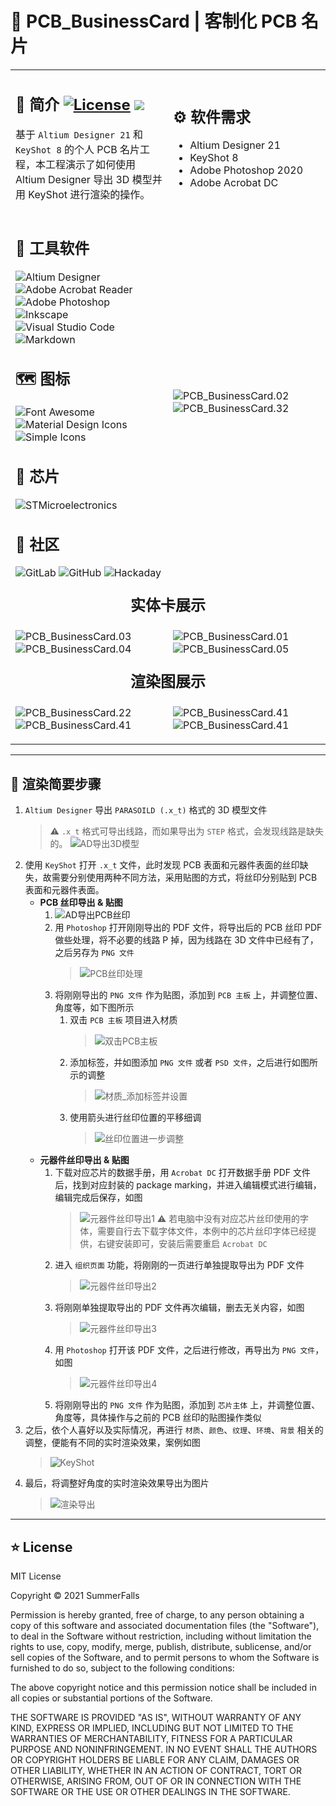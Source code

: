 # :kiwi_fruit: PCB_BusinessCard | 客制化 PCB 名片

<table>
<tr>
<td style = "width: 50%;">

## :closed_book: 简介 <a href="https://github.com/SummerFalls/PCB_BusinessCard/blob/master/LICENSE"><img alt="License" src="https://img.shields.io/github/license/SummerFalls/PCB_BusinessCard.svg?style=flat"></a> <a title="Hits" target="_blank" href="https://github.com/SummerFalls/PCB_BusinessCard"><img src="https://hits.b3log.org/SummerFalls/PCB_BusinessCard.svg"></a>

基于 `Altium Designer 21` 和 `KeyShot 8` 的个人 PCB 名片工程，本工程演示了如何使用 Altium Designer 导出 3D 模型并用 KeyShot 进行渲染的操作。

</td>
<td style = "width: 50%;">

## :gear: 软件需求

- Altium Designer 21
- KeyShot 8
- Adobe Photoshop 2020
- Adobe Acrobat DC

</td>
</tr>
<tr>
<td style = "width: 50%;">

## :toolbox: 工具软件

![Altium Designer](https://img.shields.io/badge/-Altium%20Designer-A5915F?style=flat-square&logo=Altium-Designer&logoColor=white)
![Adobe Acrobat Reader](https://img.shields.io/badge/-Adobe%20Acrobat%20Reader-EC1C24?style=flat-square&logo=Adobe-Acrobat-Reader&logoColor=white)
![Adobe Photoshop](https://img.shields.io/badge/-Abode%20Photoshop-31A8FF?style=flat-square&logo=Adobe-Photoshop&logoColor=white)
![Inkscape](https://img.shields.io/badge/-Inkscape-000000?style=flat-square&logo=Inkscape&logoColor=white)
![Visual Studio Code](https://img.shields.io/badge/Visual%20Studio%20Code-444444?style=flat-square&logo=Visual-Studio-Code&logoColor=007ACC)
![Markdown](https://img.shields.io/badge/-Markdown-000000?style=flat-square&logo=Markdown&logoColor=white)

## :world_map: 图标

![Font Awesome](https://img.shields.io/badge/Font%20Awesome-444444?style=flat-square&logo=Font-Awesome&logoColor=339AF0)
![Material Design Icons](https://img.shields.io/badge/Material%20Design%20Icons-444444?style=flat-square&logo=Material-Design-Icons&logoColor=2196F3)
![Simple Icons](https://img.shields.io/badge/Simple%20Icons-111111?style=flat-square&logo=Simple-Icons&logoColor=0081CB)

## :icecream: 芯片

![STMicroelectronics](https://img.shields.io/badge/-STMicroelectronics-444444?style=flat-square&logo=STMicroelectronics&logoColor=03234B)

## :speech_balloon: 社区

![GitLab](https://img.shields.io/badge/-GitLab-444444?style=flat-square&logo=Gitlab)
![GitHub](https://img.shields.io/badge/-GitHub-181717?style=flat-square&logo=GitHub&logoColor=white)
![Hackaday](https://img.shields.io/badge/-Hackaday-1A1A1A?style=flat-square&logo=Hackaday&logoColor=white)

</td>
<td style = "width: 50%;">

![PCB_BusinessCard.02][PCB_BusinessCard.02]
![PCB_BusinessCard.32][PCB_BusinessCard.32]

</td>
</tr>
<tr>
<td colspan="2" style = "text-align: center; font-size: 1.5em; font-weight: bold;">
实体卡展示
</td>
</tr>
<tr>
<td style = "width: 50%;">

![PCB_BusinessCard.03][PCB_BusinessCard.03]
![PCB_BusinessCard.04][PCB_BusinessCard.04]

</td>
<td style = "width: 50%;">

![PCB_BusinessCard.01][PCB_BusinessCard.01]
![PCB_BusinessCard.05][PCB_BusinessCard.05]

</td>
</tr>
<tr>
<td colspan="2" style = "text-align: center; font-size: 1.5em; font-weight: bold;">
渲染图展示
</td>
</tr>
<tr>
<td style = "width: 50%;">

![PCB_BusinessCard.22][PCB_BusinessCard.22]
![PCB_BusinessCard.41][PCB_BusinessCard.41]

</td>
<td style = "width: 50%;">

![PCB_BusinessCard.41][PCB_BusinessCard.28]
![PCB_BusinessCard.41][PCB_BusinessCard.42]

</td>
</tr>
</table>

---

## :speech_balloon: 渲染简要步骤

1. `Altium Designer` 导出 `PARASOILD (.x_t)` 格式的 3D 模型文件
   > :warning: `.x_t` 格式可导出线路，而如果导出为 `STEP` 格式，会发现线路是缺失的。
   > ![AD导出3D模型][AD导出3D模型]
2. 使用 `KeyShot` 打开 `.x_t` 文件，此时发现 PCB 表面和元器件表面的丝印缺失，故需要分别使用两种不同方法，采用贴图的方式，将丝印分别贴到 PCB 表面和元器件表面。
   - **PCB 丝印导出 & 贴图**
     1. ![AD导出PCB丝印][AD导出PCB丝印]
     2. 用 `Photoshop` 打开刚刚导出的 PDF 文件，将导出后的 PCB 丝印 PDF 做些处理，将不必要的线路 P 掉，因为线路在 3D 文件中已经有了，之后另存为 `PNG 文件`
        > ![PCB丝印处理][PCB丝印处理]
     3. 将刚刚导出的 `PNG 文件` 作为贴图，添加到 `PCB 主板` 上，并调整位置、角度等，如下图所示
        1. 双击 `PCB 主板` 项目进入材质
           > ![双击PCB主板][双击PCB主板]
        2. 添加标签，并如图添加 `PNG 文件` 或者 `PSD 文件`，之后进行如图所示的调整
           > ![材质_添加标签并设置][材质_添加标签并设置]
        3. 使用箭头进行丝印位置的平移细调
           > ![丝印位置进一步调整][丝印位置进一步调整]
   - **元器件丝印导出 & 贴图**
     1. 下载对应芯片的数据手册，用 `Acrobat DC` 打开数据手册 PDF 文件后，找到对应封装的 package marking，并进入编辑模式进行编辑，编辑完成后保存，如图
        > ![元器件丝印导出1][元器件丝印导出1]
        > :warning: 若电脑中没有对应芯片丝印使用的字体，需要自行去下载字体文件，本例中的芯片丝印字体已经提供，右键安装即可，安装后需要重启 `Acrobat DC`
     2. 进入 `组织页面` 功能，将刚刚的一页进行单独提取导出为 PDF 文件
        > ![元器件丝印导出2][元器件丝印导出2]
     3. 将刚刚单独提取导出的 PDF 文件再次编辑，删去无关内容，如图
        > ![元器件丝印导出3][元器件丝印导出3]
     4. 用 `Photoshop` 打开该 PDF 文件，之后进行修改，再导出为 `PNG 文件`，如图
        > ![元器件丝印导出4][元器件丝印导出4]
     5. 将刚刚导出的 `PNG 文件` 作为贴图，添加到 `芯片主体` 上，并调整位置、角度等，具体操作与之前的 PCB 丝印的贴图操作类似
3. 之后，依个人喜好以及实际情况，再进行 `材质`、`颜色`、`纹理`、`环境`、`背景` 相关的调整，便能有不同的实时渲染效果，案例如图
   > ![KeyShot][KeyShot]
4. 最后，将调整好角度的实时渲染效果导出为图片
   > ![渲染导出][渲染导出]

---

## :star: License

MIT License

Copyright © 2021 SummerFalls

Permission is hereby granted, free of charge, to any person obtaining a copy
of this software and associated documentation files (the "Software"), to deal
in the Software without restriction, including without limitation the rights
to use, copy, modify, merge, publish, distribute, sublicense, and/or sell
copies of the Software, and to permit persons to whom the Software is
furnished to do so, subject to the following conditions:

The above copyright notice and this permission notice shall be included in all
copies or substantial portions of the Software.

THE SOFTWARE IS PROVIDED "AS IS", WITHOUT WARRANTY OF ANY KIND, EXPRESS OR
IMPLIED, INCLUDING BUT NOT LIMITED TO THE WARRANTIES OF MERCHANTABILITY,
FITNESS FOR A PARTICULAR PURPOSE AND NONINFRINGEMENT. IN NO EVENT SHALL THE
AUTHORS OR COPYRIGHT HOLDERS BE LIABLE FOR ANY CLAIM, DAMAGES OR OTHER
LIABILITY, WHETHER IN AN ACTION OF CONTRACT, TORT OR OTHERWISE, ARISING FROM,
OUT OF OR IN CONNECTION WITH THE SOFTWARE OR THE USE OR OTHER DEALINGS IN THE
SOFTWARE.

[KeyShot]: ./2.Pics/KeyShot.png
[AD导出3D模型]: ./2.Pics/AD导出3D模型.png
[AD导出PCB丝印]: ./2.Pics/AD导出PCB丝印.png
[PCB丝印处理]: ./2.Pics/PCB丝印处理.png
[双击PCB主板]: ./2.Pics/双击PCB主板.png
[材质_添加标签并设置]: ./2.Pics/材质_添加标签并设置.png
[丝印位置进一步调整]: ./2.Pics/丝印位置进一步调整.png
[元器件丝印导出1]: ./2.Pics/元器件丝印导出1.png
[元器件丝印导出2]: ./2.Pics/元器件丝印导出2.png
[元器件丝印导出3]: ./2.Pics/元器件丝印导出3.png
[元器件丝印导出4]: ./2.Pics/元器件丝印导出4.png
[渲染导出]: ./2.Pics/渲染导出.png
[PCB_BusinessCard.32]: ./2.Pics/PCB_BusinessCard.32.png
[PCB_BusinessCard.22]: ./2.Pics/PCB_BusinessCard.22.png
[PCB_BusinessCard.28]: ./2.Pics/PCB_BusinessCard.28.png
[PCB_BusinessCard.41]: ./2.Pics/PCB_BusinessCard.41.png
[PCB_BusinessCard.42]: ./2.Pics/PCB_BusinessCard.42.png
[PCB_BusinessCard.01]: ./2.Pics/PCB_BusinessCard.01.jpg
[PCB_BusinessCard.02]: ./2.Pics/PCB_BusinessCard.02.jpg
[PCB_BusinessCard.03]: ./2.Pics/PCB_BusinessCard.03.jpg
[PCB_BusinessCard.04]: ./2.Pics/PCB_BusinessCard.04.jpg
[PCB_BusinessCard.05]: ./2.Pics/PCB_BusinessCard.05.jpg
